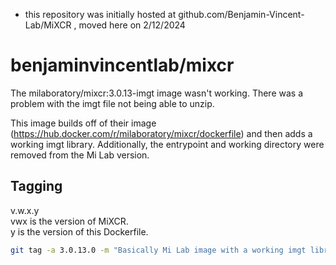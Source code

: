 * this repository was initially hosted at github.com/Benjamin-Vincent-Lab/MiXCR , moved here on 2/12/2024

# benjaminvincentlab/mixcr

The milaboratory/mixcr:3.0.13-imgt image wasn't working.  There was a problem with the imgt file not 
being able to unzip.

This image builds off of their image (https://hub.docker.com/r/milaboratory/mixcr/dockerfile) and 
then adds a working imgt library.  Additionally, the entrypoint and working directory were removed 
from the Mi Lab version.


## Tagging
v.w.x.y  
vwx is the version of MiXCR.  
y is the version of this Dockerfile.  
```bash  
git tag -a 3.0.13.0 -m "Basically Mi Lab image with a working imgt library file."; git push -u origin --tags  
```

